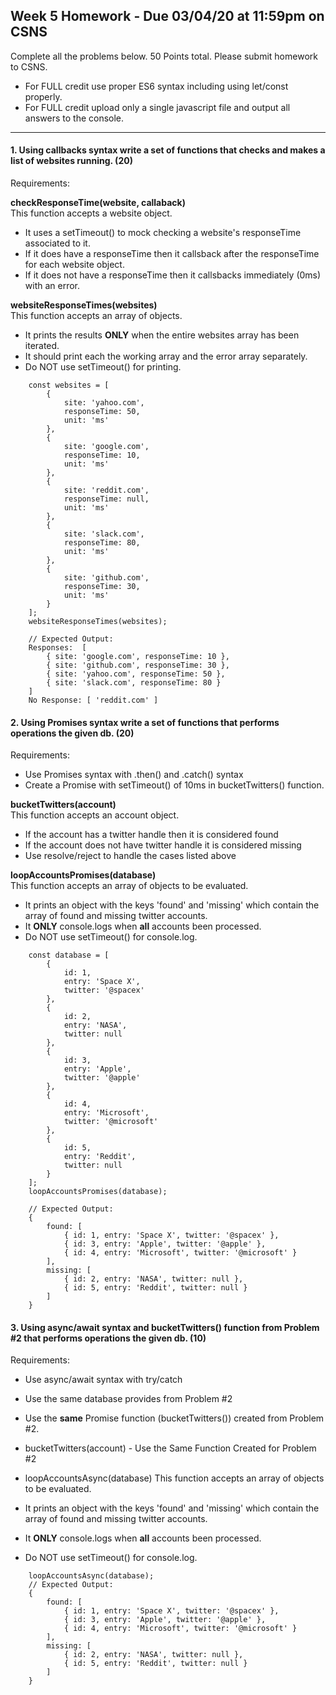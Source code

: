 ## Week 5 Homework - Due 03/04/20 at 11:59pm on CSNS
Complete all the problems below. 50 Points total. Please submit homework to CSNS.

- For FULL credit use proper ES6 syntax including using let/const properly.
- For FULL credit upload only a single javascript file and output all answers to the console.

---

#### 1. Using callbacks syntax write a set of functions that checks and makes a list of websites running. (20)
Requirements:

**checkResponseTime(website, callaback)** <br/>
This function accepts a website object. 
- It uses a setTimeout() to mock checking a website's responseTime associated to it.
- If it does have a responseTime then it callsback after the responseTime for each website object.
- If it does not have a responseTime then it callsbacks immediately (0ms) with an error.

**websiteResponseTimes(websites)** <br/>
This function accepts an array of objects.  
- It prints the results **ONLY** when the entire websites array has been iterated. 
- It should print each the working array and the error array separately.
- Do NOT use setTimeout() for printing.

```
    const websites = [
        {
            site: 'yahoo.com',
            responseTime: 50,
            unit: 'ms'
        },
        {
            site: 'google.com',
            responseTime: 10,
            unit: 'ms'
        },
        {
            site: 'reddit.com',
            responseTime: null,
            unit: 'ms'
        },
        {
            site: 'slack.com',
            responseTime: 80,
            unit: 'ms'
        },
        {
            site: 'github.com',
            responseTime: 30,
            unit: 'ms'
        }
    ];
    websiteResponseTimes(websites);

    // Expected Output:
    Responses:  [
        { site: 'google.com', responseTime: 10 },
        { site: 'github.com', responseTime: 30 },
        { site: 'yahoo.com', responseTime: 50 },
        { site: 'slack.com', responseTime: 80 }
    ]
    No Response: [ 'reddit.com' ]
```


#### 2. Using Promises syntax write a set of functions that performs operations the given db. (20)
Requirements:
- Use Promises syntax with .then() and .catch() syntax
- Create a Promise with setTimeout() of 10ms in bucketTwitters() function.

**bucketTwitters(account)** <br/>
This function accepts an account object.
- If the account has a twitter handle then it is considered found
- If the account does not have twitter handle it is considered missing
- Use resolve/reject to handle the cases listed above

**loopAccountsPromises(database)** <br/>
This function accepts an array of objects to be evaluated.
- It prints an object with the keys 'found' and 'missing' which contain the array of found and missing twitter accounts.
- It **ONLY** console.logs when **all** accounts been processed.
- Do NOT use setTimeout() for console.log.

```
    const database = [
        {
            id: 1,
            entry: 'Space X',
            twitter: '@spacex'
        },
        {
            id: 2,
            entry: 'NASA',
            twitter: null
        },
        {
            id: 3,
            entry: 'Apple',
            twitter: '@apple'
        },
        {
            id: 4,
            entry: 'Microsoft',
            twitter: '@microsoft'
        },
        {
            id: 5,
            entry: 'Reddit',
            twitter: null
        }
    ];
    loopAccountsPromises(database);

    // Expected Output:
    {
        found: [
            { id: 1, entry: 'Space X', twitter: '@spacex' },
            { id: 3, entry: 'Apple', twitter: '@apple' },
            { id: 4, entry: 'Microsoft', twitter: '@microsoft' }
        ],
        missing: [
            { id: 2, entry: 'NASA', twitter: null },
            { id: 5, entry: 'Reddit', twitter: null }
        ]
    }
```


#### 3. Using async/await syntax and bucketTwitters() function from Problem #2 that performs operations the given db. (10)
Requirements:
- Use async/await syntax with try/catch
- Use the same database provides from Problem #2
- Use the **same** Promise function (bucketTwitters()) created from Problem #2.

- bucketTwitters(account) - Use the Same Function Created for Problem #2

- loopAccountsAsync(database)
This function accepts an array of objects to be evaluated.
- It prints an object with the keys 'found' and 'missing' which contain the array of found and missing twitter accounts.
- It **ONLY** console.logs when **all** accounts been processed.
- Do NOT use setTimeout() for console.log.

```
    loopAccountsAsync(database);
    // Expected Output:
    {
        found: [
            { id: 1, entry: 'Space X', twitter: '@spacex' },
            { id: 3, entry: 'Apple', twitter: '@apple' },
            { id: 4, entry: 'Microsoft', twitter: '@microsoft' }
        ],
        missing: [
            { id: 2, entry: 'NASA', twitter: null },
            { id: 5, entry: 'Reddit', twitter: null }
        ]
    }
```

